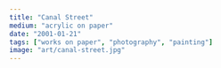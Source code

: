 ```yaml
---
title: "Canal Street"
medium: "acrylic on paper"
date: "2001-01-21"
tags: ["works on paper", "photography", "painting"]
image: "art/canal-street.jpg"
---
```

